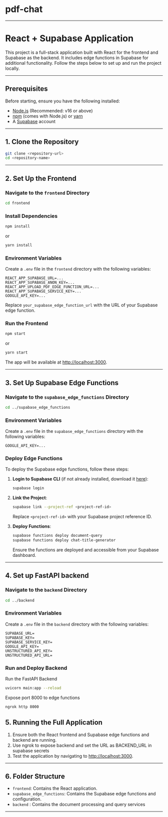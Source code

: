# pdf-chat

---

# **React + Supabase Application**

This project is a full-stack application built with React for the frontend and Supabase as the backend. It includes edge functions in Supabase for additional functionality. Follow the steps below to set up and run the project locally.

---

## **Prerequisites**

Before starting, ensure you have the following installed:

- [Node.js](https://nodejs.org/) (Recommended: v16 or above)
- [npm](https://www.npmjs.com/) (comes with Node.js) or [yarn](https://yarnpkg.com/)
- A [Supabase](https://supabase.com/) account

---

## **1. Clone the Repository**

```bash
git clone <repository-url>
cd <repository-name>
```

---

## **2. Set Up the Frontend**

### **Navigate to the `frontend` Directory**

```bash
cd frontend
```

### **Install Dependencies**

```bash
npm install
```

or

```bash
yarn install
```

### **Environment Variables**

Create a `.env` file in the `frontend` directory with the following variables:

```env
REACT_APP_SUPABASE_URL=...
REACT_APP_SUPABASE_ANON_KEY=...
REACT_APP_UPLOAD_PDF_EDGE_FUNCTION_URL=...
REACT_APP_SUPABASE_SERVICE_KEY=...
GOOGLE_API_KEY=...
```

Replace `your_supabase_edge_function_url` with the URL of your Supabase edge function.

### **Run the Frontend**

```bash
npm start
```

or

```bash
yarn start
```

The app will be available at [http://localhost:3000](http://localhost:3000).

---

## **3. Set Up Supabase Edge Functions**

### **Navigate to the `supabase_edge_functions` Directory**

```bash
cd ../supabase_edge_functions
```

### **Environment Variables**

Create a `.env` file in the `supabase_edge_functions` directory with the following variables:

```env
GOOGLE_API_KEY=...
```

### **Deploy Edge Functions**

To deploy the Supabase edge functions, follow these steps:

1. **Login to Supabase CLI** (if not already installed, download it [here](https://supabase.com/docs/guides/cli)):

   ```bash
   supabase login
   ```

2. **Link the Project**:

   ```bash
   supabase link --project-ref <project-ref-id>
   ```

   Replace `<project-ref-id>` with your Supabase project reference ID.

3. **Deploy Functions**:

   ```bash
   supabase functions deploy document-query
   supabase functions deploy chat-title-generator
   ```

   Ensure the functions are deployed and accessible from your Supabase dashboard.

---

## **4. Set up FastAPI backend**

### **Navigate to the `backend` Directory**

```bash
cd ../backend
```

### **Environment Variables**

Create a `.env` file in the `backend` directory with the following variables:

```env
SUPABASE_URL=
SUPABASE_KEY=
SUPABASE_SERVICE_KEY=
GOOGLE_API_KEY=
UNSTRUCTURED_API_KEY=
UNSTRUCTURED_API_URL=
```

### **Run and Deploy Backend**
Run the FastAPI Backend
```bash
uvicorn main:app --reload
```

Expose port 8000 to edge functions
```bash
ngrok http 8000
```

## **5. Running the Full Application**

1. Ensure both the React frontend and Supabase edge functions and backend are running.
2. Use ngrok to expose backend and set the URL as BACKEND_URL in supabase secrets
3. Test the application by navigating to [http://localhost:3000](http://localhost:3000).

---

## **6. Folder Structure**

- `frontend`: Contains the React application.
- `supabase_edge_functions`: Contains the Supabase edge functions and configuration.
- `backend` : Contains the document processing and query services

---
